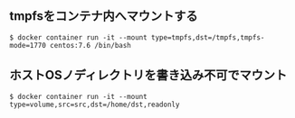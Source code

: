 ## tmpfsをコンテナ内へマウントする

```
$ docker container run -it --mount type=tmpfs,dst=/tmpfs,tmpfs-mode=1770 centos:7.6 /bin/bash
```

## ホストOSノディレクトリを書き込み不可でマウント

```
$ docker container run -it --mount type=volume,src=src,dst=/home/dst,readonly
```
